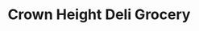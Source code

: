 ---
title: "Crown Height Deli Grocery"
url: /brooklyn/crown-height-deli-grocery/
shop: Lebensmittel
---